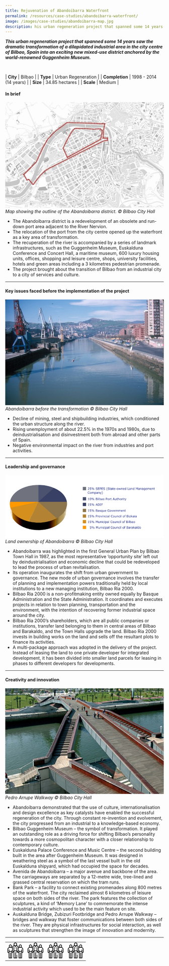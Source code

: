 ```yaml
---
title: Rejuvenation of Abandoibarra Waterfront
permalink: /resources/case-studies/abandoibarra-waterfront/
image: /images/case-studies/abandoibarra-map.jpg
description: his urban regeneration project that spanned some 14 years saw the dramatic transformation of a dilapidated industrial area in the city centre of Bilbao, Spain into an exciting new mixed-use district anchored by the world-renowned Guggenheim Museum. 
---
```


***This urban regeneration project that spanned some 14 years saw the dramatic transformation of a dilapidated industrial area in the city centre of Bilbao, Spain into an exciting new mixed-use district anchored by the world-renowned Guggenheim Museum.*** 

<br>

| **City** | Bilbao |
| **Type** | Urban Regeneration |
| **Completion** | 1998 - 2014 (14 years) |
| **Size** | 34.85 hectares |
| **Scale** | Medium |

#### **In brief**

![Abandoibarra Map](/images/case-studies/abandoibarra-map.jpg/)*Map showing the outline of the Abandoibarra district. © Bilbao City Hall*

- The Abandoibarra district is a redevelopment of an obsolete and run-down port area adjacent to the River Nervion.
- The relocation of the port from the city centre opened up the waterfront as a key area of transformation.
- The recuperation of the river is accompanied by a series of landmark infrastructures, such as the Guggenheim Museum, Euskalduna Conference and Concert Hall, a maritime museum, 600 luxury housing units, offices, shopping and leisure centre, shops, university facilities, hotels and green areas including a 3 kilometres pedestrian promenade.
- The project brought about the transition of Bilbao from an industrial city to a city of services and culture.

---

#### **Key issues faced before the implementation of the project**

![Abandoibarra before the transformation](/images/case-studies/abandoibarra-before.jpg/)*Abandoibarra before the transformation © Bilbao City Hall*

- Decline of mining, steel and shipbuilding industries, which conditioned the urban structure along the river.
- Rising unemployment of about 22.5% in the 1970s and 1980s, due to deindustrialisation and disinvestment both from abroad and other parts of Spain.
- Negative environmental impact on the river from industries and port activities.

---

#### **Leadership and governance**

![Land ownership of Abandoibarra](/images/case-studies/abandoibarra-land-ownership.png/)*Land ownership of Abandoibarra © Bilbao City Hall*

- Abandoibarra was highlighted in the first General Urban Plan by Bilbao Town Hall in 1987, as the most representative ‘opportunity site’ left out by deindustrialisation and economic decline that could be redeveloped to lead the process of urban revitalisation.
- Its operation inaugurates the shift from urban government to governance. The new mode of urban governance involves the transfer of planning and implementation powers traditionally held by local institutions to a new managing institution, Bilbao Ria 2000.
- Bilbao Ria 2000 is a non-profitmaking entity owned equally by Basque Administration and the State Administration. It coordinates and executes projects in relation to town planning, transportation and the environment, with the intention of recovering former industrial space around the city.
- Bilbao Ria 2000’s shareholders, which are all public companies or institutions, transfer land belonging to them in central areas of Bilbao and Barakaldo, and the Town Halls upgrade the land. Bilbao Ria 2000 invests in building works on the land and sells off the resultant plots to finance its activities.
- A multi-package approach was adopted in the delivery of the project. Instead of leasing the land to one private developer for integrated development, it has been divided into smaller land parcels for leasing in phases to different developers for developments.

---

#### **Creativity and innovation**

![Pedro Arrupe Walkway](/images/case-studies/pedro-arrupe-walkway.jpg/)*Pedro Arrupe Walkway © Bilbao City Hall*

- Abandoibarra demonstrated that the use of culture, internationalisation and design excellence as key catalysts have enabled the successful regeneration of the city. Through constant re-invention and evolvement, the city progressed from an industrial to a knowledge-based economy.
- Bilbao Guggenheim Museum – the symbol of transformation. It played an outstanding role as a driving force for shifting Bilbao’s personality towards a more cosmopolitan character with a closer relationship to contemporary culture.
- Euskalduna Palace Conference and Music Centre – the second building built in the area after Guggenheim Museum. It was designed in weathering steel as a symbol of the last vessel built in the old Euskalduna shipyard, which had occupied the space for decades.
- Avenida de Abandoibarra – a major avenue and backbone of the area. The carriageways are separated by a 12-metre wide, tree-lined and grassed central reservation on which the tram runs.
- Bank Park – a facility to connect existing promenades along 800 metres of the waterfront. The city reclaimed almost 6 kilometres of leisure space on both sides of the river. The park features the collection of sculptures, a kind of ‘Memory Lane’ to commemorate the intense industrial activity which used to be the main feature on site.
- Auskalduna Bridge, Zubizuri Footbridge and Pedro Arrupe Walkway – bridges and walkway that foster communications between both sides of the river. They are physical infrastructures for social interaction, as well as sculptures that strengthen the image of innovation and modernity.

---

<table style="width: 100%;">
<tbody>
<tr style="height: 23px;">
<td style="width: 50; text-align: center; vertical-align: middle; height: 23px;"><img src="/images/case-studies/icon-people.png" width="50"></td>
<td style="width: 50; text-align: center; vertical-align: middle; height: 23px;"><img src="/images/case-studies/icon-people.png" width="50"></td>
<td style="width: 50; text-align: center; vertical-align: middle; height: 23px;"><img src="/images/case-studies/icon-people.png" width="50"></td>
<td style="width: 50; text-align: center; vertical-align: middle; height: 23px;"><img src="/images/case-studies/icon-people.png" width="50"></td>
</tr>
</tbody>
</table>
